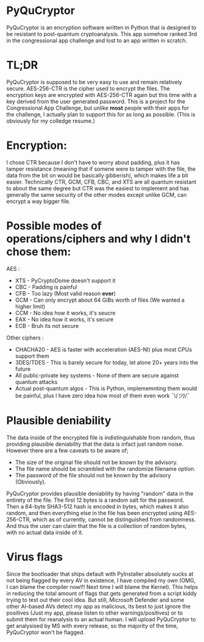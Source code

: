 # PyQuCryptor
PyQuCryptor is an encryption software written in Python that is designed to be resistant to post-quantum cryptoanalysis. This app somehow ranked 3rd in the congressional app challenge and lost to an app written in scratch. 

# TL;DR
PyQuCryptor is supposed to be very easy to use and remain relatively secure. AES-256-CTR is the cipher used to encrypt the files. The encryption keys are encrypted with AES-256-CTR again but this time with a key derived from the user generated password. This is a project for the Congressional App Challenge, but unlike **most** people with their apps for the challenge, I actually plan to support this for as long as possible. (This is obviously for my colledge resume.)

# Encryption:
I chose CTR because I don't have to worry about padding, plus it has tamper resistance (meaning that if somene were to tamper with the file, the data from the bit on would be basically gibberish), which makes life a bit easier. Technically CTR, GCM, CFB, CBC, and XTS are all quantum resistant to about the same degree but CTR was the easiest to implement and has generally the same security of the other modes except unlike GCM, can encrypt a way bigger file. 

# Possible modes of operations/ciphers and why I didn't chose them:

  AES :
  
  - XTS - PyCryptoDome doesn't support it
  - CBC - Padding is painful
  - CFB - Too lazy (Most valid reason **ever**)
  - GCM - Can only encrypt about 64 GiBs worth of files (We wanted a higher limit)
  - CCM - No idea how it works, it's seucre
  - EAX - No idea how it works, it's secure
  - ECB - Bruh its not secure
    
  Other ciphers :
  
  - CHACHA20 - AES is faster with acceleration (AES-NI) plus most CPUs support them
  - 3DES/TDES - This is barely secure for today, let alone 20+ years into the future
  - All public-private key systems - None of them are secure against quantum attacks
  - Actual post-quantum algos - This is Python, implememnting them would be painful, plus I have zero idea how most of them even work ¯\\_(ツ)_/¯
    
# Plausible deniability
The data inside of the encrypted file is indistinguishable from random, thus providing plausible deniability that the data is infact just random noise. However there are a few caveats to be aware of; 

  - The size of the original file should not be known by the advisory.
  - The file name should be scrambled with the randomize filename option.
  - The password of the file should not be known by the advisory (Obviously).

PyQuCryptor provides plausible deniability by having "random" data in the entirety of the file. The first 12 bytes is a random salt for the password. Then a 64-byte SHA3-512 hash is encoded in bytes, which makes it also random, and then everything else in the file has been encrypted using AES-256-CTR, which as of currently, cannot be distinguished from randomness. And thus the user can claim that the file is a collection of random bytes, with no actual data inside of it. 

# Virus flags
Since the bootloader that ships default with PyInstaller absolutely sucks at not being flagged by every AV in existence, I have compiled my own (OMG, I can blame the compiler now!!! Next time I will blame the Kernel). This helps in reducing the total amount of flags that gets generated from a script kiddy trying to test out their cool idea. But still, Microsoft Defender and some other AI-based AVs detect my app as malicious, its best to just ignore the positives (Just my app, please listen to other warnings/positives) or to submit them for reanalysis to an actual human. I will upload PyQuCryptor to get analysised by MS with every release, so the majority of the time, PyQuCryptor won't be flagged. 
